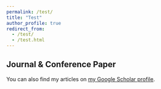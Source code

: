 ```yaml
---
permalink: /test/
title: "Test"
author_profile: true
redirect_from: 
  - /test/
  - /test.html
---
```


## Journal & Conference Paper

You can also find my articles on [my Google Scholar profile](https://scholar.google.com/citations?user=0GW38KwAAAAJ&hl=en).